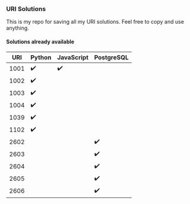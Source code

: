 ### URI Solutions

This is my repo for saving all my URI solutions.
Feel free to copy and use anything.

#### Solutions already available
<!--TABLE-->
URI  | Python | JavaScript | PostgreSQL 
---- | ------ | ---------- | ---------- 
1001 | :heavy_check_mark: | :heavy_check_mark: | 
1002 | :heavy_check_mark: |  | 
1003 | :heavy_check_mark: |  | 
1004 | :heavy_check_mark: |  | 
1039 | :heavy_check_mark: |  | 
1102 | :heavy_check_mark: |  | 
2602 |  |  | :heavy_check_mark:
2603 |  |  | :heavy_check_mark:
2604 |  |  | :heavy_check_mark:
2605 |  |  | :heavy_check_mark:
2606 |  |  | :heavy_check_mark:
